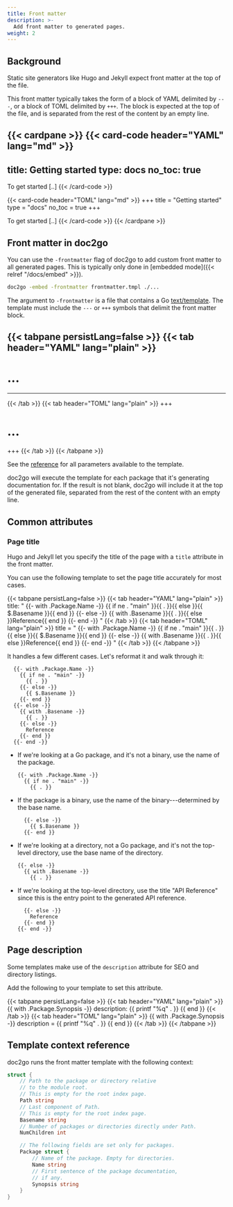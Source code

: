 ```yaml
---
title: Front matter
description: >-
  Add front matter to generated pages.
weight: 2
---
```


## Background

Static site generators like Hugo and Jekyll
expect front matter at the top of the file.

This front matter typically takes the form of
a block of YAML delimited by `---`,
or a block of TOML delimited by `+++`.
The block is expected at the top of the file,
and is separated from the rest of the content
by an empty line.

{{< cardpane >}}
{{< card-code header="YAML" lang="md" >}}
---
title: Getting started
type: docs
no_toc: true
---

To get started [..]
{{< /card-code >}}

{{< card-code header="TOML" lang="md" >}}
+++
title = "Getting started"
type = "docs"
no_toc = true
+++

To get started [..]
{{< /card-code >}}
{{< /cardpane >}}

## Front matter in doc2go

You can use the `-frontmatter` flag of doc2go
to add custom front matter to all generated pages.
This is typically only done in [embedded mode]({{< relref "/docs/embed" >}}).

```bash
doc2go -embed -frontmatter frontmatter.tmpl ./...
```

The argument to `-frontmatter` is a file that contains
a Go [text/template](https://pkg.go.dev/text/template).
The template must include the `---` or `+++` symbols
that delimit the front matter block.

{{< tabpane persistLang=false >}}
{{< tab header="YAML" lang="plain" >}}
---
# ...
---
{{< /tab >}}
{{< tab header="TOML" lang="plain" >}}
+++
# ...
+++
{{< /tab >}}
{{< /tabpane >}}

See the [reference](#template-context-reference)
for all parameters available to the template.

doc2go will execute the template
for each package that it's generating documentation for.
If the result is not blank,
doc2go will include it at the top of the generated file,
separated from the rest of the content with an empty line.

## Common attributes

### Page title

Hugo and Jekyll let you specify the title of the page
with a `title` attribute in the front matter.

You can use the following template
to set the page title accurately for most cases.


{{< tabpane persistLang=false >}}
{{< tab header="YAML" lang="plain" >}}
title: "
  {{- with .Package.Name -}}
    {{ if ne . "main" }}{{ . }}{{ else }}{{ $.Basename }}{{ end }}
  {{- else -}}
    {{ with .Basename }}{{ . }}{{ else }}Reference{{ end }}
  {{- end -}}
"
{{< /tab >}}
{{< tab header="TOML" lang="plain" >}}
title = "
  {{- with .Package.Name -}}
    {{ if ne . "main" }}{{ . }}{{ else }}{{ $.Basename }}{{ end }}
  {{- else -}}
    {{ with .Basename }}{{ . }}{{ else }}Reference{{ end }}
  {{- end -}}
"
{{< /tab >}}
{{< /tabpane >}}

It handles a few different cases.
Let's reformat it and walk through it:

```
  {{- with .Package.Name -}}
    {{ if ne . "main" -}}
      {{ . }}
    {{- else -}}
      {{ $.Basename }}
    {{- end }}
  {{- else -}}
    {{ with .Basename -}}
      {{ . }}
    {{- else -}}
      Reference
    {{- end }}
  {{- end -}}
```

- If we're looking at a Go package,
  and it's not a binary, use the name of the package.

    ```
    {{- with .Package.Name -}}
      {{ if ne . "main" -}}
        {{ . }}
    ```

- If the package is a binary,
  use the name of the binary---determined by the base name.

    ```
      {{- else -}}
        {{ $.Basename }}
      {{- end }}
    ```

- If we're looking at a directory, not a Go package,
  and it's not the top-level directory,
  use the base name of the directory.

    ```
    {{- else -}}
      {{ with .Basename -}}
        {{ . }}
    ```

- If we're looking at the top-level directory,
  use the title "API Reference"
  since this is the entry point to the generated API reference.

    ```
      {{- else -}}
        Reference
      {{- end }}
    {{- end -}}
    ```

## Page description

Some templates make use of the `description` attribute
for SEO and directory listings.

Add the following to your template to set this attribute.

{{< tabpane persistLang=false >}}
{{< tab header="YAML" lang="plain" >}}
{{ with .Package.Synopsis -}}
  description: {{ printf "%q" . }}
{{ end }}
{{< /tab >}}
{{< tab header="TOML" lang="plain" >}}
{{ with .Package.Synopsis -}}
  description = {{ printf "%q" . }}
{{ end }}
{{< /tab >}}
{{< /tabpane >}}

## Template context reference

doc2go runs the front matter template
with the following context:

```go
struct {
	// Path to the package or directory relative
	// to the module root.
	// This is empty for the root index page.
	Path string
	// Last component of Path.
	// This is empty for the root index page.
	Basename string
	// Number of packages or directories directly under Path.
	NumChildren int

	// The following fields are set only for packages.
	Package struct {
		// Name of the package. Empty for directories.
		Name string
		// First sentence of the package documentation,
		// if any.
		Synopsis string
	}
}
```

